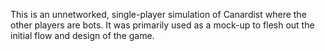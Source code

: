 This is an unnetworked, single-player simulation of Canardist where the other players are bots. It was primarily used as a mock-up to flesh out the initial flow and design of the game.
